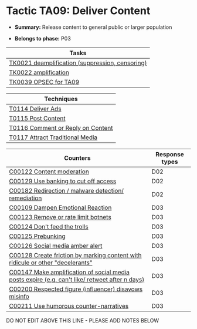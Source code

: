 # Tactic TA09: Deliver Content

* **Summary:** Release content to general public or larger population

* **Belongs to phase:** P03



| Tasks |
| ----- |
| [TK0021 deamplification (suppression, censoring)](../generated_pages/tasks/TK0021.md) |
| [TK0022 amplification](../generated_pages/tasks/TK0022.md) |
| [TK0039 OPSEC for TA09](../generated_pages/tasks/TK0039.md) |



| Techniques |
| ---------- |
| [T0114 Deliver Ads](../../generated_pages/techniques/T0114.md) |
| [T0115 Post Content](../../generated_pages/techniques/T0115.md) |
| [T0116 Comment or Reply on Content](../../generated_pages/techniques/T0116.md) |
| [T0117 Attract Traditional Media](../../generated_pages/techniques/T0117.md) |



| Counters | Response types |
| -------- | -------------- |
| [C00122 Content moderation](../generated_pages/counters/C00122.md) | D02 |
| [C00129 Use banking to cut off access ](../generated_pages/counters/C00129.md) | D02 |
| [C00182 Redirection / malware detection/ remediation](../generated_pages/counters/C00182.md) | D02 |
| [C00109 Dampen Emotional Reaction](../generated_pages/counters/C00109.md) | D03 |
| [C00123 Remove or rate limit botnets](../generated_pages/counters/C00123.md) | D03 |
| [C00124 Don't feed the trolls](../generated_pages/counters/C00124.md) | D03 |
| [C00125 Prebunking](../generated_pages/counters/C00125.md) | D03 |
| [C00126 Social media amber alert](../generated_pages/counters/C00126.md) | D03 |
| [C00128 Create friction by marking content with ridicule or other "decelerants"](../generated_pages/counters/C00128.md) | D03 |
| [C00147 Make amplification of social media posts expire (e.g. can't like/ retweet after n days)](../generated_pages/counters/C00147.md) | D03 |
| [C00200 Respected figure (influencer) disavows misinfo](../generated_pages/counters/C00200.md) | D03 |
| [C00211 Use humorous counter-narratives](../generated_pages/counters/C00211.md) | D03 |


DO NOT EDIT ABOVE THIS LINE - PLEASE ADD NOTES BELOW
